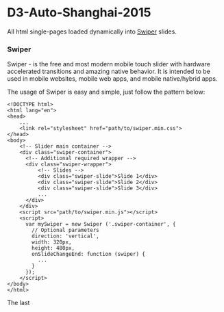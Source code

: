 # D3-Auto-Shanghai-2015
All html single-pages loaded dynamically into [Swiper](http://www.idangero.us/swiper/) slides.

### Swiper
Swiper - is the free and most modern mobile touch slider with hardware accelerated transitions and amazing native behavior. It is intended to be used in mobile websites, mobile web apps, and mobile native/hybrid apps.

The usage of Swiper is easy and simple, just follow the pattern below:
```
<!DOCTYPE html>
<html lang="en">
<head>
    ...
    <link rel="stylesheet" href="path/to/swiper.min.css">
</head>
<body>
    <!-- Slider main container -->
    <div class="swiper-container">
      <!-- Additional required wrapper -->
      <div class="swiper-wrapper">
          <!-- Slides -->
          <div class="swiper-slide">Slide 1</div>
          <div class="swiper-slide">Slide 2</div>
          <div class="swiper-slide">Slide 3</div>
          ...
      </div>
    </div>
    <script src="path/to/swiper.min.js"></script>
    <script>        
      var mySwiper = new Swiper ('.swiper-container', {
        // Optional parameters
        direction: 'vertical',
        width: 320px,
        height: 480px,
        onSlideChangeEnd: function (swiper) {
          ...
        }
      });    
    </script>
</body>
</html>
```
The last <script> in the example above is for initializing Swiper, including setting the width and height of the container. In our case, we set width and height dynamically according to the screen size.
Some useful properties and callback functions:

Name | Definition
-----|-----------
onSlideChangeStart(swiper) | Callback function, will be executed in the beginning of animation to other slide (next or previous). Receives swiper instance as an argument.
onSlideChangeEnd(swiper)   | Callback function, will be executed after animation to other slide (next or previous). Receives slider instance as an argument.
mySwiper.width             | Width of container
mySwiper.height            | Height of container
mySwiper.activeIndex       | Index number of currently active slide
mySwiper.previousIndex     | Index number of previously active slide
